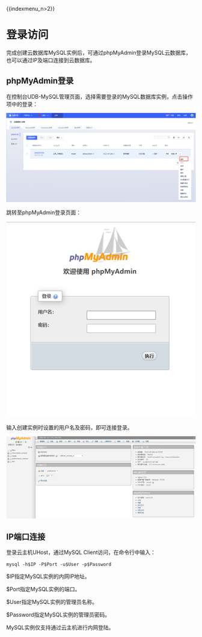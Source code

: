 {{indexmenu_n>2}}

# 登录访问

完成创建云数据库MySQL实例后，可通过phpMyAdmin登录MySQL云数据库，也可以通过IP及端口连接到云数据库。

## phpMyAdmin登录

在控制台UDB-MySQL管理页面，选择需要登录的MySQL数据库实例，点击操作项中的登录：

![image](/images/mysql-v4-009.png)

跳转至phpMyAdmin登录页面：

![image](/images/mysql-v4-010.png)

输入创建实例时设置的用户名及密码，即可连接登录。

![image](/images/mysql-v4-011.png)

## IP端口连接

登录云主机UHost，通过MySQL Client访问，在命令行中输入：

    mysql -h$IP -P$Port -u$User -p$Password

$IP指定MySQL实例的内网IP地址。

$Port指定MySQL实例的端口。

$User指定MySQL实例的管理员名称。

$Password指定MySQL实例的管理员密码。

MySQL实例仅支持通过云主机进行内网登陆。
